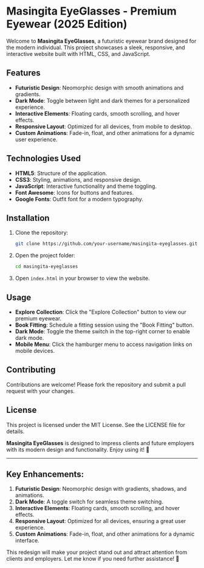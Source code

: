 # Masingita EyeGlasses - Premium Eyewear (2025 Edition)

Welcome to **Masingita EyeGlasses**, a futuristic eyewear brand designed for the modern individual. This project showcases a sleek, responsive, and interactive website built with HTML, CSS, and JavaScript.

## Features

- **Futuristic Design**: Neomorphic design with smooth animations and gradients.
- **Dark Mode**: Toggle between light and dark themes for a personalized experience.
- **Interactive Elements**: Floating cards, smooth scrolling, and hover effects.
- **Responsive Layout**: Optimized for all devices, from mobile to desktop.
- **Custom Animations**: Fade-in, float, and other animations for a dynamic user experience.

## Technologies Used

- **HTML5**: Structure of the application.
- **CSS3**: Styling, animations, and responsive design.
- **JavaScript**: Interactive functionality and theme toggling.
- **Font Awesome**: Icons for buttons and features.
- **Google Fonts**: Outfit font for a modern typography.

## Installation

1. Clone the repository:
   ```bash
   git clone https://github.com/your-username/masingita-eyeglasses.git
   ```

2. Open the project folder:
   ```bash
   cd masingita-eyeglasses
   ```

3. Open `index.html` in your browser to view the website.

## Usage

- **Explore Collection**: Click the "Explore Collection" button to view our premium eyewear.
- **Book Fitting**: Schedule a fitting session using the "Book Fitting" button.
- **Dark Mode**: Toggle the theme switch in the top-right corner to enable dark mode.
- **Mobile Menu**: Click the hamburger menu to access navigation links on mobile devices.

## Contributing

Contributions are welcome! Please fork the repository and submit a pull request with your changes.

## License

This project is licensed under the MIT License. See the LICENSE file for details.

**Masingita EyeGlasses** is designed to impress clients and future employers with its modern design and functionality. Enjoy using it! 🚀

---

## Key Enhancements:

1. **Futuristic Design**: Neomorphic design with gradients, shadows, and animations.
2. **Dark Mode**: A toggle switch for seamless theme switching.
3. **Interactive Elements**: Floating cards, smooth scrolling, and hover effects.
4. **Responsive Layout**: Optimized for all devices, ensuring a great user experience.
5. **Custom Animations**: Fade-in, float, and other animations for a dynamic interface.

This redesign will make your project stand out and attract attention from clients and employers. Let me know if you need further assistance! 🚀

